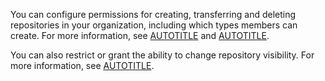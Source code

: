 You can configure permissions for creating, transferring and deleting repositories in your organization, including which types members can create. For more information, see [AUTOTITLE](/organizations/managing-organization-settings/restricting-repository-creation-in-your-organization) and [AUTOTITLE](/organizations/managing-organization-settings/setting-permissions-for-deleting-or-transferring-repositories).

You can also restrict or grant the ability to change repository visibility. For more information, see [AUTOTITLE](/organizations/managing-organization-settings/restricting-repository-visibility-changes-in-your-organization).
